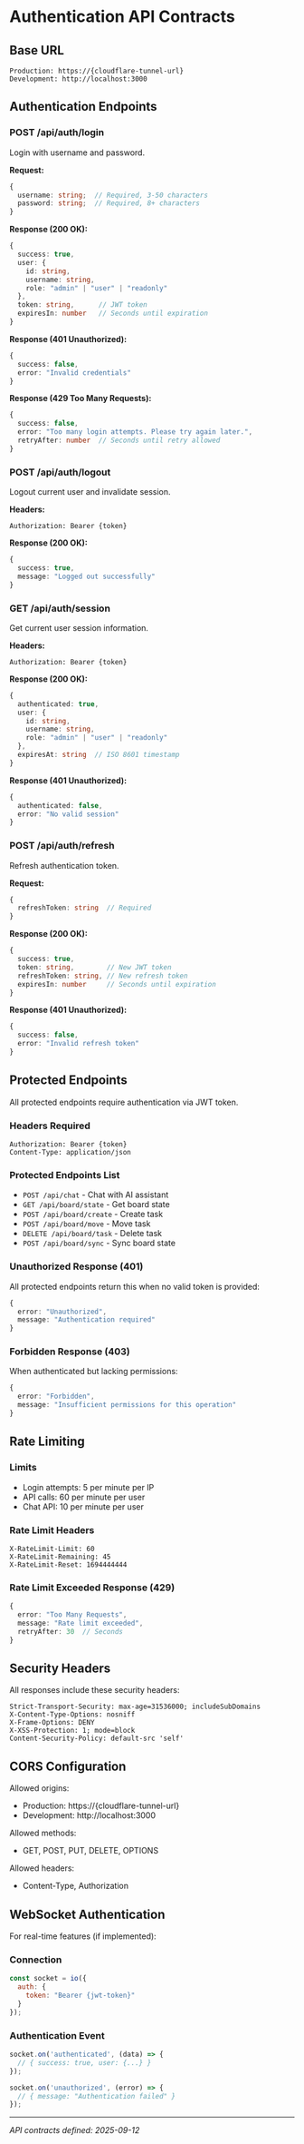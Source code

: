 # Authentication API Contracts

## Base URL
```
Production: https://{cloudflare-tunnel-url}
Development: http://localhost:3000
```

## Authentication Endpoints

### POST /api/auth/login
Login with username and password.

**Request:**
```typescript
{
  username: string;  // Required, 3-50 characters
  password: string;  // Required, 8+ characters
}
```

**Response (200 OK):**
```typescript
{
  success: true,
  user: {
    id: string,
    username: string,
    role: "admin" | "user" | "readonly"
  },
  token: string,      // JWT token
  expiresIn: number   // Seconds until expiration
}
```

**Response (401 Unauthorized):**
```typescript
{
  success: false,
  error: "Invalid credentials"
}
```

**Response (429 Too Many Requests):**
```typescript
{
  success: false,
  error: "Too many login attempts. Please try again later.",
  retryAfter: number  // Seconds until retry allowed
}
```

### POST /api/auth/logout
Logout current user and invalidate session.

**Headers:**
```
Authorization: Bearer {token}
```

**Response (200 OK):**
```typescript
{
  success: true,
  message: "Logged out successfully"
}
```

### GET /api/auth/session
Get current user session information.

**Headers:**
```
Authorization: Bearer {token}
```

**Response (200 OK):**
```typescript
{
  authenticated: true,
  user: {
    id: string,
    username: string,
    role: "admin" | "user" | "readonly"
  },
  expiresAt: string  // ISO 8601 timestamp
}
```

**Response (401 Unauthorized):**
```typescript
{
  authenticated: false,
  error: "No valid session"
}
```

### POST /api/auth/refresh
Refresh authentication token.

**Request:**
```typescript
{
  refreshToken: string  // Required
}
```

**Response (200 OK):**
```typescript
{
  success: true,
  token: string,        // New JWT token
  refreshToken: string, // New refresh token
  expiresIn: number     // Seconds until expiration
}
```

**Response (401 Unauthorized):**
```typescript
{
  success: false,
  error: "Invalid refresh token"
}
```

## Protected Endpoints

All protected endpoints require authentication via JWT token.

### Headers Required
```
Authorization: Bearer {token}
Content-Type: application/json
```

### Protected Endpoints List
- `POST /api/chat` - Chat with AI assistant
- `GET /api/board/state` - Get board state
- `POST /api/board/create` - Create task
- `POST /api/board/move` - Move task
- `DELETE /api/board/task` - Delete task
- `POST /api/board/sync` - Sync board state

### Unauthorized Response (401)
All protected endpoints return this when no valid token is provided:
```typescript
{
  error: "Unauthorized",
  message: "Authentication required"
}
```

### Forbidden Response (403)
When authenticated but lacking permissions:
```typescript
{
  error: "Forbidden",
  message: "Insufficient permissions for this operation"
}
```

## Rate Limiting

### Limits
- Login attempts: 5 per minute per IP
- API calls: 60 per minute per user
- Chat API: 10 per minute per user

### Rate Limit Headers
```
X-RateLimit-Limit: 60
X-RateLimit-Remaining: 45
X-RateLimit-Reset: 1694444444
```

### Rate Limit Exceeded Response (429)
```typescript
{
  error: "Too Many Requests",
  message: "Rate limit exceeded",
  retryAfter: 30  // Seconds
}
```

## Security Headers

All responses include these security headers:
```
Strict-Transport-Security: max-age=31536000; includeSubDomains
X-Content-Type-Options: nosniff
X-Frame-Options: DENY
X-XSS-Protection: 1; mode=block
Content-Security-Policy: default-src 'self'
```

## CORS Configuration

Allowed origins:
- Production: https://{cloudflare-tunnel-url}
- Development: http://localhost:3000

Allowed methods:
- GET, POST, PUT, DELETE, OPTIONS

Allowed headers:
- Content-Type, Authorization

## WebSocket Authentication

For real-time features (if implemented):

### Connection
```javascript
const socket = io({
  auth: {
    token: "Bearer {jwt-token}"
  }
});
```

### Authentication Event
```typescript
socket.on('authenticated', (data) => {
  // { success: true, user: {...} }
});

socket.on('unauthorized', (error) => {
  // { message: "Authentication failed" }
});
```

---
*API contracts defined: 2025-09-12*